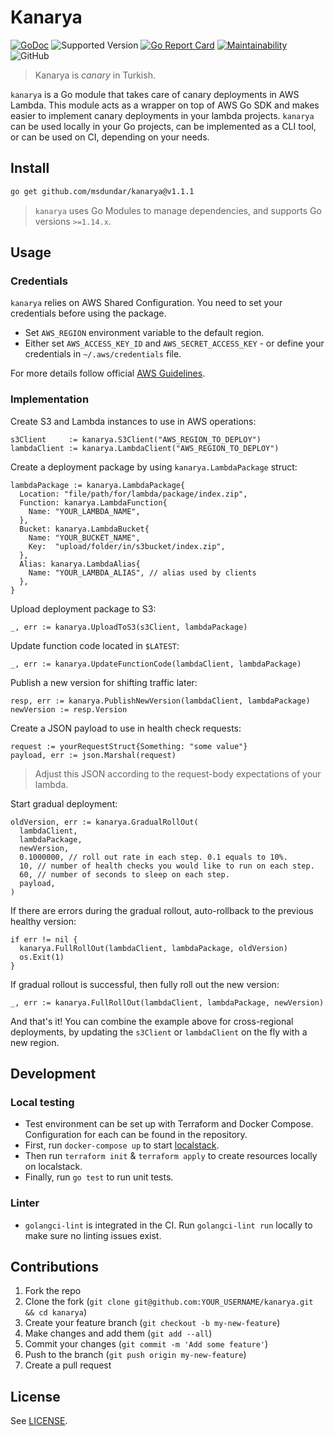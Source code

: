 # Kanarya

[![GoDoc](https://godoc.org/github.com/msdundar/kanarya?status.svg)](https://godoc.org/github.com/msdundar/kanarya)
![Supported Version](https://img.shields.io/badge/go%20version-%3E%3D1.14-turquoise)
[![Go Report Card](https://img.shields.io/badge/go%20report-A+-brightgreen.svg?style=flat)](https://goreportcard.com/report/github.com/msdundar/kanarya)
[![Maintainability](https://api.codeclimate.com/v1/badges/0bffcd4152f20492410c/maintainability)](https://codeclimate.com/github/msdundar/kanarya/maintainability)
![GitHub](https://img.shields.io/github/license/msdundar/kanarya)

> Kanarya is _canary_ in Turkish.

`kanarya` is a Go module that takes care of canary deployments in AWS Lambda.
This module acts as a wrapper on top of AWS Go SDK and makes easier to
implement canary deployments in your lambda projects. `kanarya` can be used
locally in your Go projects, can be implemented as a CLI tool, or can be used
on CI, depending on your needs.

## Install

```sh
go get github.com/msdundar/kanarya@v1.1.1
```

> `kanarya` uses Go Modules to manage dependencies, and supports Go versions
> `>=1.14.x`.

## Usage

### Credentials

`kanarya` relies on AWS Shared Configuration. You need to set your credentials
before using the package.

- Set `AWS_REGION` environment variable to the default region.
- Either set `AWS_ACCESS_KEY_ID` and `AWS_SECRET_ACCESS_KEY` - or define your
  credentials in `~/.aws/credentials` file.

For more details follow official [AWS Guidelines](https://aws.github.io/aws-sdk-go-v2/docs/configuring-sdk/).

### Implementation

Create S3 and Lambda instances to use in AWS operations:

```golang
s3Client     := kanarya.S3Client("AWS_REGION_TO_DEPLOY")
lambdaClient := kanarya.LambdaClient("AWS_REGION_TO_DEPLOY")
```

Create a deployment package by using `kanarya.LambdaPackage` struct:

```golang
lambdaPackage := kanarya.LambdaPackage{
  Location: "file/path/for/lambda/package/index.zip",
  Function: kanarya.LambdaFunction{
    Name: "YOUR_LAMBDA_NAME",
  },
  Bucket: kanarya.LambdaBucket{
    Name: "YOUR_BUCKET_NAME",
    Key:  "upload/folder/in/s3bucket/index.zip",
  },
  Alias: kanarya.LambdaAlias{
    Name: "YOUR_LAMBDA_ALIAS", // alias used by clients
  },
}
```

Upload deployment package to S3:

```golang
_, err := kanarya.UploadToS3(s3Client, lambdaPackage)
```

Update function code located in `$LATEST`:

```golang
_, err := kanarya.UpdateFunctionCode(lambdaClient, lambdaPackage)
```

Publish a new version for shifting traffic later:

```golang
resp, err := kanarya.PublishNewVersion(lambdaClient, lambdaPackage)
newVersion := resp.Version
```

Create a JSON payload to use in health check requests:

```golang
request := yourRequestStruct{Something: "some value"}
payload, err := json.Marshal(request)
```

> Adjust this JSON according to the request-body expectations of your lambda.

Start gradual deployment:

```golang
oldVersion, err := kanarya.GradualRollOut(
  lambdaClient,
  lambdaPackage,
  newVersion,
  0.1000000, // roll out rate in each step. 0.1 equals to 10%.
  10, // number of health checks you would like to run on each step.
  60, // number of seconds to sleep on each step.
  payload,
)
```

If there are errors during the gradual rollout, auto-rollback to the previous
healthy version:

```golang
if err != nil {
  kanarya.FullRollOut(lambdaClient, lambdaPackage, oldVersion)
  os.Exit(1)
}
```

If gradual rollout is successful, then fully roll out the new version:

```golang
_, err := kanarya.FullRollOut(lambdaClient, lambdaPackage, newVersion)
```

And that's it! You can combine the example above for cross-regional deployments,
by updating the `s3Client` or `lambdaClient` on the fly with a new region.

## Development

### Local testing

- Test environment can be set up with Terraform and Docker Compose. Configuration
  for each can be found in the repository.
- First, run `docker-compose up` to start [localstack](https://github.com/localstack/localstack).
- Then run `terraform init` & `terraform apply` to create resources locally on
  localstack.
- Finally, run `go test` to run unit tests.

### Linter

- `golangci-lint` is integrated in the CI. Run `golangci-lint run` locally to
  make sure no linting issues exist.

## Contributions

1. Fork the repo
2. Clone the fork (`git clone git@github.com:YOUR_USERNAME/kanarya.git && cd kanarya`)
3. Create your feature branch (`git checkout -b my-new-feature`)
4. Make changes and add them (`git add --all`)
5. Commit your changes (`git commit -m 'Add some feature'`)
6. Push to the branch (`git push origin my-new-feature`)
7. Create a pull request

## License

See [LICENSE](https://github.com/msdundar/kanarya/blob/master/LICENSE).
